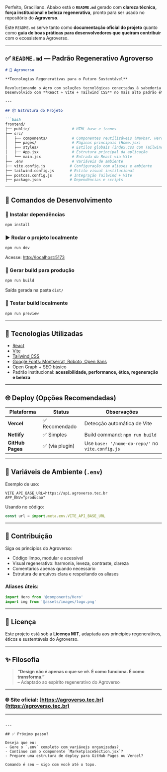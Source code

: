 Perfeito, Graciliano. Abaixo está o **`README.md`** gerado com **clareza técnica, força institucional e beleza regenerativa**, pronto para ser usado no repositório do **Agroverso**.

Este `README.md` serve tanto como **documentação oficial do projeto** quanto como **guia de boas práticas para desenvolvedores que queiram contribuir** com o ecossistema Agroverso.

---

## ✅ `README.md` — Padrão Regenerativo Agroverso

```markdown
# 🌱 Agroverso

**Tecnologias Regenerativas para o Futuro Sustentável**

Revolucionando o Agro com soluções tecnológicas conectadas à sabedoria ancestral.  
Desenvolvido com **React + Vite + Tailwind CSS** no mais alto padrão ético, estético e funcional.

---

## 📦 Estrutura do Projeto

```bash
frontend/
├── public/                   # HTML base e ícones
├── src/
│   ├── components/           # Componentes reutilizáveis (Navbar, Hero, Footer, etc.)
│   ├── pages/                # Páginas principais (Home.jsx)
│   ├── styles/               # Estilos globais (index.css com Tailwind)
│   ├── App.jsx               # Estrutura principal da aplicação
│   └── main.jsx              # Entrada do React via Vite
├── .env                      # Variáveis de ambiente
├── vite.config.js           # Configuração com aliases e ambiente
├── tailwind.config.js       # Estilo visual institucional
├── postcss.config.js        # Integração Tailwind + Vite
├── package.json             # Dependências e scripts
```

---

## 🚀 Comandos de Desenvolvimento

### 🔧 Instalar dependências

```bash
npm install
```

### ▶️ Rodar o projeto localmente

```bash
npm run dev
```

Acesse: [http://localhost:5173](http://localhost:5173)

### 🔨 Gerar build para produção

```bash
npm run build
```

Saída gerada na pasta `dist/`

### 🧪 Testar build localmente

```bash
npm run preview
```

---

## 🧬 Tecnologias Utilizadas

- [React](https://reactjs.org/)
- [Vite](https://vitejs.dev/)
- [Tailwind CSS](https://tailwindcss.com/)
- [Google Fonts: Montserrat, Roboto, Open Sans](https://fonts.google.com/)
- Open Graph + SEO básico
- Padrão institucional: **acessibilidade, performance, ética, regeneração e beleza**

---

## 🌐 Deploy (Opções Recomendadas)

| Plataforma | Status     | Observações                         |
|------------|------------|-------------------------------------|
| **Vercel** | ✅ Recomendado | Detecção automática de Vite         |
| **Netlify**| ✅ Simples     | Build command: `npm run build`     |
| **GitHub Pages** | ✅ (via plugin) | Use `base: '/nome-do-repo/'` no `vite.config.js` |

---

## 🔐 Variáveis de Ambiente (`.env`)

Exemplo de uso:

```env
VITE_API_BASE_URL=https://api.agroverso.tec.br
APP_ENV="producao"
```

Usando no código:

```js
const url = import.meta.env.VITE_API_BASE_URL
```

---

## 🤝 Contribuição

Siga os princípios do Agroverso:
- Código limpo, modular e acessível
- Visual regenerativo: harmonia, leveza, contraste, clareza
- Comentários apenas quando necessário
- Estrutura de arquivos clara e respeitando os aliases

### Aliases úteis:

```js
import Hero from '@components/Hero'
import img from '@assets/images/logo.png'
```

---

## 📄 Licença

Este projeto está sob a **Licença MIT**, adaptada aos princípios regenerativos, éticos e sustentáveis do Agroverso.

---

## ✨ Filosofia

> **“Design não é apenas o que se vê. É como funciona. É como transforma.”**  
> – Adaptado ao espírito regenerativo do Agroverso

---

### 🌐 Site oficial: [https://agroverso.tec.br](https://agroverso.tec.br)

---
```

---

## ✅ Próximo passo?

Deseja que eu:
- Gere o `.env` completo com variáveis organizadas?
- Continue com o componente `MarketplaceSection.jsx`?
- Prepare uma estrutura de deploy para GitHub Pages ou Vercel?

Comando é seu — sigo com você até o topo.